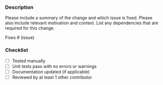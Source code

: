 ### Description

Please include a summary of the change and which issue is fixed. Please also include relevant motivation and context. List any dependencies that are required for this change.

Fixes # (issue)

### Checklist

- [ ] Tested manually
- [ ] Unit tests pass with no errors or warnings
- [ ] Documentation updated (if applicable)
- [ ] Reviewed by at least 1 other contributor
